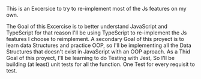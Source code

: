 This is an Excersice to try to re-implement most of the Js features on my own. 

The Goal of this Excercise is to better understand JavaScript and TypeScript for that reason I'll be using TypeScript to re-implement the Js features I choose to reimplement. 
A secondary Goal of this proyect is to learn data Structures and practice OOP, so I'll be implementing all the Data Structures that doesn't exist in JavaScript with an OOP aproach.
As a Thid Goal of this proyect, I'll be learning to do Testing with Jest, So I'll be building (at least) unit tests for all the function. One Test for every requisit to test.

